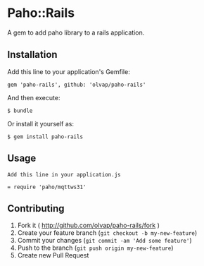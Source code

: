 # Paho::Rails

A gem to add paho library to a rails application.

## Installation

Add this line to your application's Gemfile:

    gem 'paho-rails', github: 'olvap/paho-rails'

And then execute:

    $ bundle

Or install it yourself as:

    $ gem install paho-rails

## Usage

    Add this line in your application.js

    = require 'paho/mqttws31'

## Contributing

1. Fork it ( http://github.com/olvap/paho-rails/fork )
2. Create your feature branch (`git checkout -b my-new-feature`)
3. Commit your changes (`git commit -am 'Add some feature'`)
4. Push to the branch (`git push origin my-new-feature`)
5. Create new Pull Request
